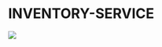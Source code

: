 # INVENTORY-SERVICE

<a href="https://circleci.com/gh/zeeroiq/e-commerce-front-end"><img src="https://circleci.com/gh/zeeroiq/inventory-service.svg?style=svg"></a>

